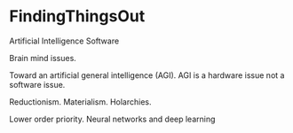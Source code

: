 # FindingThingsOut
Artificial Intelligence Software

Brain mind issues.

Toward an artificial general intelligence (AGI). AGI is a hardware issue not a software issue. 

Reductionism. Materialism. Holarchies.

Lower order priority. Neural networks and deep learning
